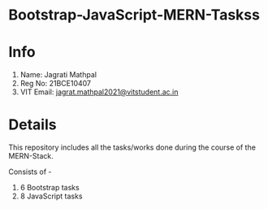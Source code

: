# Bootstrap-JavaScript-MERN-Taskss
# Info
1) Name: Jagrati Mathpal
2) Reg No: 21BCE10407
3) VIT Email: jagrat.mathpal2021@vitstudent.ac.in

# Details
This repository includes all the tasks/works done during the course of the MERN-Stack.

Consists of - 
1) 6 Bootstrap tasks
2) 8 JavaScript tasks

